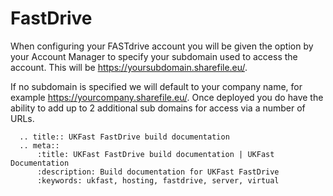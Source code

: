 # FastDrive

When configuring your FASTdrive account you will be given the option by your Account Manager to specify your subdomain used to access the account. This will be https://yoursubdomain.sharefile.eu/. 

If no subdomain is specified we will default to your company name, for example https://yourcompany.sharefile.eu/. Once deployed you do have the ability to add up to 2 additional sub domains for access via a number of URLs. 

```eval_rst
  .. title:: UKFast FastDrive build documentation
  .. meta::
      :title: UKFast FastDrive build documentation | UKFast Documentation
      :description: Build documentation for UKFast FastDrive
      :keywords: ukfast, hosting, fastdrive, server, virtual

